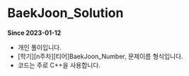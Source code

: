 # BaekJoon_Solution

**Since 2023-01-12**

+ 개인 풀이입니다.
+ [학기][n주차][티어]BaekJoon_Number, 문제이름 형식입니다.
+ 코드는 주로 C++을 사용합니다.
